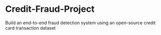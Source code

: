 # Credit-Fraud-Project
Build an end-to-end fraud detection system using an open-source credit card transaction dataset
